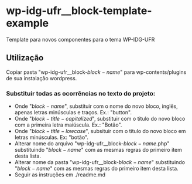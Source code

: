 # wp-idg-ufr__block-template-example
Template para novos componentes para o tema WP-IDG-UFR


## Utilização

Copiar pasta "wp-idg-ufr__block-$block-name$" para wp-contents/plugins de sua instalação wordpress.

### Substituir todas as ocorrências no texto do projeto:

- Onde "$block-name$", substituir com o nome do novo bloco, inglês, apenas letras minúsculas e traços. Ex.: "button".
- Onde "$block-title-capitalized$", substituir com o titulo do novo bloco com a primeira letra maiúscula. Ex.: "Botão".
- Onde "$block-title-lowcase$", subsituir com o titulo do novo bloco em letras minúsculas. Ex: "botão".
- Alterar nome do arquivo "wp-idg-ufr__block-$block-name$.php" substituindo "$block-name$" com as mesmas regras do primeiro item desta lista.
- Alterar nome da pasta "wp-idg-ufr__block-$block-name$" substituindo "$block-name$" com as mesmas regras do primeiro item desta lista.
- Seguir as instruções em ./readme.md

